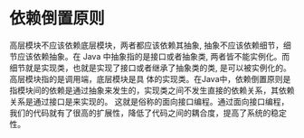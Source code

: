 # 依赖倒置原则

高层模块不应该依赖底层模块，两者都应该依赖其抽象, 抽象不应该依赖细节，细节应该依赖抽象。在 Java 中抽象指的是接口或者抽象类,
两者皆不能实例化。而细节就是实现类，也就是实现了接口或者继承了抽象类的类, 是可以被实例化的。高层模块指的是调用端，底层模块是具
体的实现类。在Java中，依赖倒置原则是指模块间的依赖是通过抽象来发生的，实现类之间不发生直接的依赖关系，其依赖关系是通过接口是来实现的。
这就是俗称的面向接口编程。通过面向接口编程，我们的代码就有了很高的扩展性，降低了代码之间的耦合度，提高了系统的稳定性。
